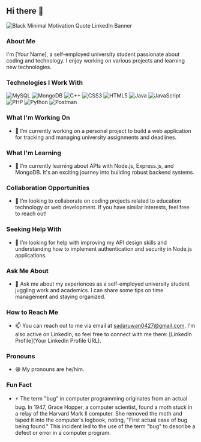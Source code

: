 ## Hi there 👋

![Black Minimal Motivation Quote LinkedIn Banner](https://github.com/Ishan-Sandaruwan/Ishan-Sandaruwan/assets/138509167/72b40f84-86e6-45ff-afad-67038091b394)

### About Me

I'm [Your Name], a self-employed university student passionate about coding and technology. I enjoy working on various projects and learning new technologies.

### Technologies I Work With

![MySQL](https://img.shields.io/badge/mysql-%2300f.svg?style=for-the-badge&logo=mysql&logoColor=white)
![MongoDB](https://img.shields.io/badge/MongoDB-%234ea94b.svg?style=for-the-badge&logo=mongodb&logoColor=white)
![C++](https://img.shields.io/badge/c++-%2300599C.svg?style=for-the-badge&logo=c%2B%2B&logoColor=white)
![CSS3](https://img.shields.io/badge/css3-%231572B6.svg?style=for-the-badge&logo=css3&logoColor=white)
![HTML5](https://img.shields.io/badge/html5-%23E34F26.svg?style=for-the-badge&logo=html5&logoColor=white)
![Java](https://img.shields.io/badge/java-%23ED8B00.svg?style=for-the-badge&logo=openjdk&logoColor=white)
![JavaScript](https://img.shields.io/badge/javascript-%23323330.svg?style=for-the-badge&logo=javascript&logoColor=%23F7DF1E)
![PHP](https://img.shields.io/badge/php-%23777BB4.svg?style=for-the-badge&logo=php&logoColor=white)
![Python](https://img.shields.io/badge/python-3670A0?style=for-the-badge&logo=python&logoColor=ffdd54)
![Postman](https://img.shields.io/badge/Postman-FF6C37?style=for-the-badge&logo=postman&logoColor=white)

### What I'm Working On

- 🔭 I’m currently working on a personal project to build a web application for tracking and managing university assignments and deadlines.

### What I'm Learning

- 🌱 I’m currently learning about APIs with Node.js, Express.js, and MongoDB. It's an exciting journey into building robust backend systems.

### Collaboration Opportunities

- 👯 I’m looking to collaborate on coding projects related to education technology or web development. If you have similar interests, feel free to reach out!

### Seeking Help With

- 🤔 I’m looking for help with improving my API design skills and understanding how to implement authentication and security in Node.js applications.

### Ask Me About

- 💬 Ask me about my experiences as a self-employed university student juggling work and academics. I can share some tips on time management and staying organized.

### How to Reach Me

- 📫 You can reach out to me via email at sadaruwan0427@gmail.com. I'm also active on LinkedIn, so feel free to connect with me there: [LinkedIn Profile](Your LinkedIn Profile URL).

### Pronouns

- 😄 My pronouns are he/him.

### Fun Fact

- ⚡ The term "bug" in computer programming originates from an actual bug. In 1947, Grace Hopper, a computer scientist, found a moth stuck in a relay of the Harvard Mark II computer. She removed the moth and taped it into the computer's logbook, noting, "First actual case of bug being found." This incident led to the use of the term "bug" to describe a defect or error in a computer program.
